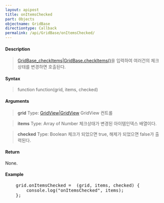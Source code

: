 ```yaml
---
layout: apipost
title: onItemsChecked
part: Objects
objectname: GridBase
directiontype: Callback
permalink: /api/GridBase/onItemsChecked/
---
```



#### Description

> [GridBase_checkItems\|GridBase.checkItems()](/api/GridBase/)을 입력하여 여러건의 체크상태를 변경하면 호출된다.

#### Syntax

> function function(grid, items, checked)

#### Arguments

> **grid**
> Type: [GridView\|GridView](/api/GridBase/)
> GridView 컨트롤

> **items**
> Type: Array of Number
> 체크상태가 변경된 아이템인덱스 배열이다.

> **checked**
> Type: Boolean
> 체크가 되었으면 true, 해제가 되었으면 false가 출력된다.

#### Return

None.

#### Example

<pre class="prettyprint">
    grid.onItemsChecked =  (grid, items, checked) {
        console.log("onItemsChecked", items);
    };
</pre>

